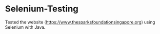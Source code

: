 # Selenium-Testing
Tested the website (https://www.thesparksfoundationsingapore.org) using Selenium with Java.
